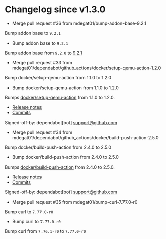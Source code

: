 # Changelog since v1.3.0
- Merge pull request #36 from mdegat01/bump-addon-base-9.2.1

Bump addon base to `9.2.1` 
- Bump addon base to `9.2.1`

Bump addon base from `9.2.0` to [9.2.1](https://github.com/hassio-addons/addon-base/releases/tag/v9.2.1) 
- Merge pull request #33 from mdegat01/dependabot/github_actions/docker/setup-qemu-action-1.2.0

Bump docker/setup-qemu-action from 1.1.0 to 1.2.0 
- Bump docker/setup-qemu-action from 1.1.0 to 1.2.0

Bumps [docker/setup-qemu-action](https://github.com/docker/setup-qemu-action) from 1.1.0 to 1.2.0.
- [Release notes](https://github.com/docker/setup-qemu-action/releases)
- [Commits](https://github.com/docker/setup-qemu-action/compare/v1.1.0...v1.2.0)

Signed-off-by: dependabot[bot] <support@github.com> 
- Merge pull request #34 from mdegat01/dependabot/github_actions/docker/build-push-action-2.5.0

Bump docker/build-push-action from 2.4.0 to 2.5.0 
- Bump docker/build-push-action from 2.4.0 to 2.5.0

Bumps [docker/build-push-action](https://github.com/docker/build-push-action) from 2.4.0 to 2.5.0.
- [Release notes](https://github.com/docker/build-push-action/releases)
- [Commits](https://github.com/docker/build-push-action/compare/v2.4.0...v2.5.0)

Signed-off-by: dependabot[bot] <support@github.com> 
- Merge pull request #35 from mdegat01/bump-curl-7.77.0-r0

Bump curl to `7.77.0-r0` 
- Bump curl to `7.77.0-r0`

Bump curl from `7.76.1-r0` to `7.77.0-r0` 
